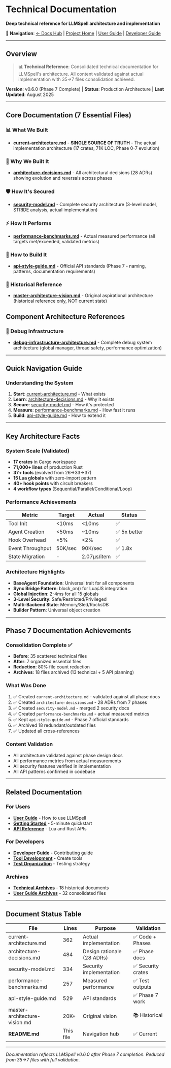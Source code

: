 # Technical Documentation

**Deep technical reference for LLMSpell architecture and implementation**

**🔗 Navigation**: [← Docs Hub](../) | [Project Home](../../) | [User Guide](../user-guide/) | [Developer Guide](../developer-guide/)

---

## Overview

> **📊 Technical Reference**: Consolidated technical documentation for LLMSpell's architecture. All content validated against actual implementation with 35→7 files consolidation achieved.

**Version**: v0.6.0 (Phase 7 Complete) | **Status**: Production Architecture | **Last Updated**: August 2025

---

## Core Documentation (7 Essential Files)

### 📊 What We Built
- **[current-architecture.md](current-architecture.md)** - **SINGLE SOURCE OF TRUTH** - The actual implementation architecture (17 crates, 71K LOC, Phase 0-7 evolution)

### 🎯 Why We Built It
- **[architecture-decisions.md](architecture-decisions.md)** - All architectural decisions (28 ADRs) showing evolution and reversals across phases

### 🛡️ How It's Secured
- **[security-model.md](security-model.md)** - Complete security architecture (3-level model, STRIDE analysis, actual implementation)

### ⚡ How It Performs
- **[performance-benchmarks.md](performance-benchmarks.md)** - Actual measured performance (all targets met/exceeded, validated metrics)

### 📐 How to Build It
- **[api-style-guide.md](api-style-guide.md)** - Official API standards (Phase 7 - naming, patterns, documentation requirements)

### 🔮 Historical Reference
- **[master-architecture-vision.md](master-architecture-vision.md)** - Original aspirational architecture (historical reference only, NOT current state)

## Component Architecture References

### 🐛 Debug Infrastructure
- **[debug-infrastructure-architecture.md](debug-infrastructure-architecture.md)** - Complete debug system architecture (global manager, thread safety, performance optimization)

---

## Quick Navigation Guide

### Understanding the System
1. **Start**: [current-architecture.md](current-architecture.md) - What exists
2. **Learn**: [architecture-decisions.md](architecture-decisions.md) - Why it exists
3. **Secure**: [security-model.md](security-model.md) - How it's protected
4. **Measure**: [performance-benchmarks.md](performance-benchmarks.md) - How fast it runs
5. **Build**: [api-style-guide.md](api-style-guide.md) - How to extend it

---

## Key Architecture Facts

### System Scale (Validated)
- **17 crates** in Cargo workspace
- **71,000+ lines** of production Rust
- **37+ tools** (evolved from 26→33→37)
- **15 Lua globals** with zero-import pattern
- **40+ hook points** with circuit breakers
- **4 workflow types** (Sequential/Parallel/Conditional/Loop)

### Performance Achievements
| Metric | Target | Actual | Status |
|--------|--------|--------|--------|
| Tool Init | <10ms | <10ms | ✅ |
| Agent Creation | <50ms | ~10ms | ✅ 5x better |
| Hook Overhead | <5% | <2% | ✅ |
| Event Throughput | 50K/sec | 90K/sec | ✅ 1.8x |
| State Migration | - | 2.07μs/item | ✅ |

### Architecture Highlights
- **BaseAgent Foundation**: Universal trait for all components
- **Sync Bridge Pattern**: block_on() for Lua/JS integration  
- **Global Injection**: 2-4ms for all 15 globals
- **3-Level Security**: Safe/Restricted/Privileged
- **Multi-Backend State**: Memory/Sled/RocksDB
- **Builder Pattern**: Universal object creation

---

## Phase 7 Documentation Achievements

### Consolidation Complete ✅
- **Before**: 35 scattered technical files
- **After**: 7 organized essential files
- **Reduction**: 80% file count reduction
- **Archives**: 18 files archived (13 technical + 5 API planning)

### What Was Done
1. ✅ Created `current-architecture.md` - validated against all phase docs
2. ✅ Created `architecture-decisions.md` - 28 ADRs from 7 phases
3. ✅ Created `security-model.md` - merged 2 security docs
4. ✅ Created `performance-benchmarks.md` - actual measured metrics
5. ✅ Kept `api-style-guide.md` - Phase 7 official standards
6. ✅ Archived 18 redundant/outdated files
7. ✅ Updated all cross-references

### Content Validation
- All architecture validated against phase design docs
- All performance metrics from actual measurements
- All security features verified in implementation
- All API patterns confirmed in codebase

---

## Related Documentation

### For Users
- **[User Guide](../user-guide/)** - How to use LLMSpell
- **[Getting Started](../user-guide/getting-started.md)** - 5-minute quickstart
- **[API Reference](../user-guide/api/)** - Lua and Rust APIs

### For Developers
- **[Developer Guide](../developer-guide/)** - Contributing guide
- **[Tool Development](../developer-guide/tool-development-guide.md)** - Create tools
- **[Test Organization](../developer-guide/test-organization.md)** - Testing strategy

### Archives
- **[Technical Archives](../archives/technical/)** - 18 historical documents
- **[User Guide Archives](../archives/user-guide/)** - 32 consolidated files

---

## Document Status Table

| File | Lines | Purpose | Validation |
|------|-------|---------|------------|
| current-architecture.md | 362 | Actual implementation | ✅ Code + Phases |
| architecture-decisions.md | 484 | Design rationale (28 ADRs) | ✅ Phase docs |
| security-model.md | 334 | Security implementation | ✅ Security crates |
| performance-benchmarks.md | 257 | Measured performance | ✅ Test outputs |
| api-style-guide.md | 529 | API standards | ✅ Phase 7 work |
| master-architecture-vision.md | 20K+ | Original vision | 📚 Historical |
| **README.md** | This file | Navigation hub | ✅ Current |

---

*Documentation reflects LLMSpell v0.6.0 after Phase 7 completion. Reduced from 35→7 files with full validation.*